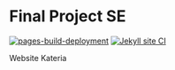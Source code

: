 # Final Project SE

[![pages-build-deployment](https://github.com/StevanusO/SE-Kelompok-16/actions/workflows/pages/pages-build-deployment/badge.svg)](https://github.com/StevanusO/SE-Kelompok-16/actions/workflows/pages/pages-build-deployment) [![Jekyll site CI](https://github.com/StevanusO/SE-Kelompok-16/actions/workflows/jekyll.yml/badge.svg)](https://github.com/StevanusO/SE-Kelompok-16/actions/workflows/jekyll.yml) 

Website Kateria
